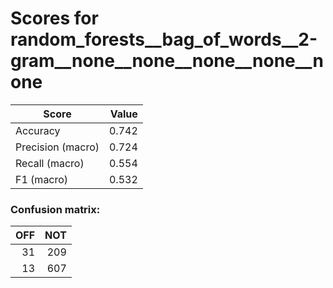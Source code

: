 # Scores for random_forests__bag_of_words__2-gram__none__none__none__none__none
|      Score      |Value|
|-----------------|----:|
|Accuracy         |0.742|
|Precision (macro)|0.724|
|Recall (macro)   |0.554|
|F1 (macro)       |0.532|

### Confusion matrix:
|OFF|NOT|
|--:|--:|
| 31|209|
| 13|607|
